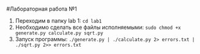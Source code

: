 #Лабораторная работа №1
1. Переходим в папку lab 1:
`cd lab1`
2. Необходимо сделать все файлы исполняемыми:
`sudo chmod +x generate.py calculate.py sqrt.py`
3. Запуск программы:
`./generate.py | ./calculate.py 2> errors.txt | ./sqrt.py 2>> errors.txt`
